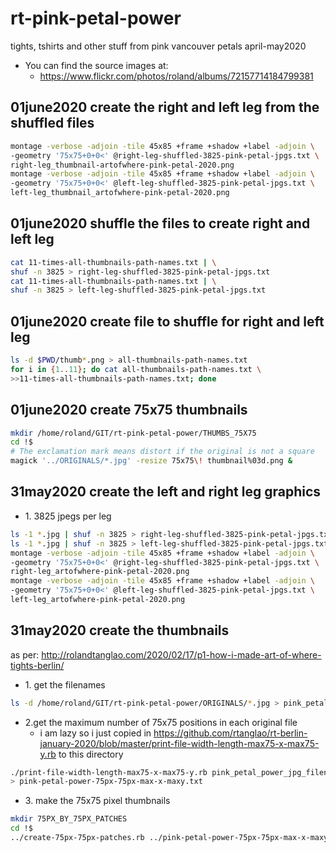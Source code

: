 # rt-pink-petal-power
tights, tshirts and other stuff from pink vancouver petals april-may2020

* You can find the source images at:
    * https://www.flickr.com/photos/roland/albums/72157714184799381

## 01june2020 create the right and left leg from the shuffled files

```bash
montage -verbose -adjoin -tile 45x85 +frame +shadow +label -adjoin \
-geometry '75x75+0+0<' @right-leg-shuffled-3825-pink-petal-jpgs.txt \
right-leg_thumbnail-artofwhere-pink-petal-2020.png
montage -verbose -adjoin -tile 45x85 +frame +shadow +label -adjoin \
-geometry '75x75+0+0<' @left-leg-shuffled-3825-pink-petal-jpgs.txt \
left-leg_thumbnail_artofwhere-pink-petal-2020.png
```

## 01june2020 shuffle the files to create right and left leg

```bash
cat 11-times-all-thumbnails-path-names.txt | \
shuf -n 3825 > right-leg-shuffled-3825-pink-petal-jpgs.txt
cat 11-times-all-thumbnails-path-names.txt | \
shuf -n 3825 > left-leg-shuffled-3825-pink-petal-jpgs.txt
```

## 01june2020 create file to shuffle for right and left leg

```bash
ls -d $PWD/thumb*.png > all-thumbnails-path-names.txt
for i in {1..11}; do cat all-thumbnails-path-names.txt \
>>11-times-all-thumbnails-path-names.txt; done
```
## 01june2020 create 75x75 thumbnails

```bash
mkdir /home/roland/GIT/rt-pink-petal-power/THUMBS_75X75
cd !$
# The exclamation mark means distort if the original is not a square
magick '../ORIGINALS/*.jpg' -resize 75x75\! thumbnail%03d.png &
```
## 31may2020 create the left and right leg graphics

* 1\. 3825 jpegs per leg

```bash
ls -1 *.jpg | shuf -n 3825 > right-leg-shuffled-3825-pink-petal-jpgs.txt
ls -1 *.jpg | shuf -n 3825 > left-leg-shuffled-3825-pink-petal-jpgs.txt
montage -verbose -adjoin -tile 45x85 +frame +shadow +label -adjoin \
-geometry '75x75+0+0<' @right-leg-shuffled-3825-pink-petal-jpgs.txt \
right-leg_artofwhere-pink-petal-2020.png
montage -verbose -adjoin -tile 45x85 +frame +shadow +label -adjoin \
-geometry '75x75+0+0<' @left-leg-shuffled-3825-pink-petal-jpgs.txt \
left-leg_artofwhere-pink-petal-2020.png
```

## 31may2020 create the  thumbnails
as per: http://rolandtanglao.com/2020/02/17/p1-how-i-made-art-of-where-tights-berlin/

* 1\. get the filenames
```bash
ls -d /home/roland/GIT/rt-pink-petal-power/ORIGINALS/*.jpg > pink_petal_power_jpg_filenames.txt
```
* 2\.get the maximum number of 75x75 positions in each original file
    * i am lazy so i just copied in https://github.com/rtanglao/rt-berlin-january-2020/blob/master/print-file-width-length-max75-x-max75-y.rb to this directory
```bash
./print-file-width-length-max75-x-max75-y.rb pink_petal_power_jpg_filenames.txt \
> pink-petal-power-75px-75px-max-x-maxy.txt
```

* 3\. make the 75x75 pixel thumbnails

```bash
mkdir 75PX_BY_75PX_PATCHES
cd !$
../create-75px-75px-patches.rb ../pink-petal-power-75px-75px-max-x-maxy.txt 10000
```
